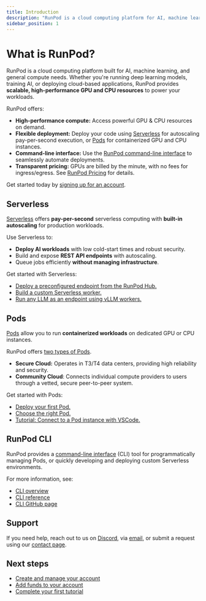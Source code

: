 ```yaml
---
title: Introduction
description: "RunPod is a cloud computing platform for AI, machine learning, and general compute, offering GPU and CPU resources, serverless computing, and a Command Line Interface for easy deployment and development."
sidebar_position: 1
---
```


# What is RunPod?

RunPod is a cloud computing platform built for AI, machine learning, and general compute needs. Whether you're running deep learning models, training AI, or deploying cloud-based applications, RunPod provides **scalable, high-performance GPU and CPU resources** to power your workloads.

RunPod offers:

- **High-performance compute:** Access powerful GPU & CPU resources on demand.
- **Flexible deployment:** Deploy your code using [Serverless](/serverless/overview) for autoscaling pay-per-second execution, or [Pods](/pods/overview) for containerized GPU and CPU instances.
- **Command-line interface:** Use the [RunPod command-line interface](/runpodctl/overview) to seamlessly automate deployments.
- **Transparent pricing:** GPUs are billed by the minute, with no fees for ingress/egress. See [RunPod Pricing](https://www.runpod.io/pricing) for details.

Get started today by [signing up for an account](https://www.runpod.io/console/signup).

## Serverless

[Serverless](/serverless/overview) offers **pay-per-second** serverless computing with **built-in autoscaling** for production workloads.

Use Serverless to:

- **Deploy AI workloads** with low cold-start times and robust security.
- Build and expose **REST API endpoints** with autoscaling.
- Queue jobs efficiently **without managing infrastructure**.

Get started with Serverless:

- [Deploy a preconfigured endpoint from the RunPod Hub.](/hub/overview)
- [Build a custom Serverless worker.](/serverless/get-started)
- [Run any LLM as an endpoint using vLLM workers.](/serverless/vllm/get-started)

## Pods

[Pods](/pods/overview) allow you to run **containerized workloads** on dedicated GPU or CPU instances.

RunPod offers [two types of Pods](/references/faq/#secure-cloud-vs-community-cloud).

- **Secure Cloud:** Operates in T3/T4 data centers, providing high reliability and security.
- **Community Cloud**: Connects individual compute providers to users through a vetted, secure peer-to-peer system.

Get started with Pods:

- [Deploy your first Pod.](/get-started)
- [Choose the right Pod.](/pods/choose-a-pod)
- [Tutorial: Connect to a Pod instance with VSCode.](/tutorials/pods/connect-to-vscode)

## RunPod CLI

RunPod provides a [command-line interface](/runpodctl/overview) (CLI) tool for programmatically managing Pods, or quickly developing and deploying custom Serverless environments.

For more information, see:

- [CLI overview](/runpodctl/overview)
- [CLI reference](/runpodctl/reference/runpodctl)
- [CLI GitHub page](https://github.com/runpod/runpodctl)

## Support

If you need help, reach out to us on [Discord](https://discord.gg/cUpRmau42V), via [email](mailto:help@runpod.io), or submit a request using our [contact page](https://contact.runpod.io/hc/requests/new).

## Next steps

- [Create and manage your account](/get-started/manage-accounts)
- [Add funds to your account](/get-started/billing-information)
- [Complete your first tutorial](/tutorials/introduction/overview)
